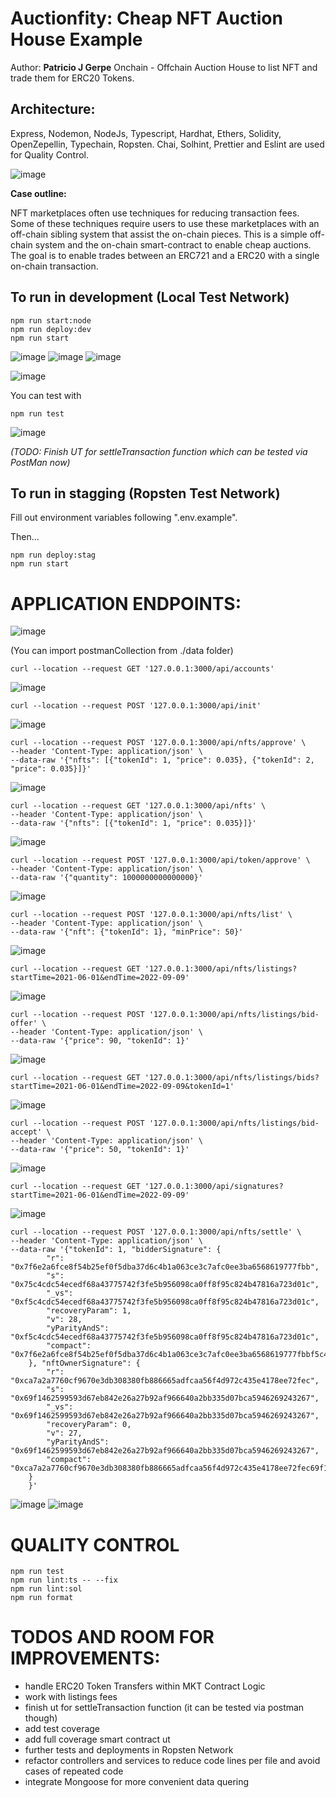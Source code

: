 # Auctionfity: Cheap NFT Auction House Example
Author: **Patricio J Gerpe**
Onchain - Offchain Auction House to list NFT and trade them for ERC20 Tokens.

## Architecture:

Express, Nodemon, NodeJs, Typescript, Hardhat, Ethers, Solidity, OpenZepellin, Typechain, Ropsten. Chai, Solhint, Prettier and Eslint are used for Quality Control.

![image](https://user-images.githubusercontent.com/16574952/183387931-655881cf-61ac-484b-89b7-40568a6fd225.png)

**Case outline:**

NFT marketplaces often use techniques for reducing transaction fees.
Some of these techniques require users to use these marketplaces with an off-chain
sibling system that assist the on-chain pieces. This is a simple off-chain system
and the on-chain smart-contract to enable cheap auctions. The goal is to enable
trades between an ERC721 and a ERC20 with a single on-chain transaction.

## To run in development (Local Test Network)

```shell
npm run start:node
npm run deploy:dev
npm run start
```
![image](https://user-images.githubusercontent.com/16574952/183389011-662ee451-e537-402b-bf7e-24ea556be9b8.png)
![image](https://user-images.githubusercontent.com/16574952/183389105-9f39441f-60b0-4f7d-a5f5-944633229691.png)
![image](https://user-images.githubusercontent.com/16574952/183389194-b300cb15-98a3-46ad-b9ef-9c23b7b968ab.png)

![image](https://user-images.githubusercontent.com/16574952/183389286-7ee8b456-a1d3-4d9c-927d-464688665deb.png)

You can test with 

```shell
npm run test
```

![image](https://user-images.githubusercontent.com/16574952/183390166-32026637-0a29-401d-b7c0-2ecac5496c37.png)

*(TODO: Finish UT for settleTransaction function which can be tested via PostMan now)*


## To run in stagging (Ropsten Test Network)

Fill out environment variables following ".env.example".

Then...

```shell
npm run deploy:stag
npm run start
```

# APPLICATION ENDPOINTS:

![image](https://user-images.githubusercontent.com/16574952/183391150-5cb8c680-17b8-4b60-a4cd-2d724c5f7f66.png)

(You can import postmanCollection from ./data folder)

```shell
curl --location --request GET '127.0.0.1:3000/api/accounts'
```
![image](https://user-images.githubusercontent.com/16574952/183391499-bb7564f4-f613-4a63-b145-00f2b084e976.png)

```shell
curl --location --request POST '127.0.0.1:3000/api/init'
```
![image](https://user-images.githubusercontent.com/16574952/183391777-64ee6b83-baee-4ba4-814f-434d37ed1fb7.png)

```shell
curl --location --request POST '127.0.0.1:3000/api/nfts/approve' \
--header 'Content-Type: application/json' \
--data-raw '{"nfts": [{"tokenId": 1, "price": 0.035}, {"tokenId": 2, "price": 0.035}]}'
```
![image](https://user-images.githubusercontent.com/16574952/183391949-b1eace31-45ac-4df4-9b71-5af200806e7a.png)

```shell
curl --location --request GET '127.0.0.1:3000/api/nfts' \
--header 'Content-Type: application/json' \
--data-raw '{"nfts": [{"tokenId": 1, "price": 0.035}]}'
```
![image](https://user-images.githubusercontent.com/16574952/183392328-341fc30e-093d-45d2-b30e-62fa595855a7.png)

```shell
curl --location --request POST '127.0.0.1:3000/api/token/approve' \
--header 'Content-Type: application/json' \
--data-raw '{"quantity": 1000000000000000}'
```
![image](https://user-images.githubusercontent.com/16574952/183392745-33f0dd71-e631-4583-a9f2-7462d015387f.png)

```shell
curl --location --request POST '127.0.0.1:3000/api/nfts/list' \
--header 'Content-Type: application/json' \
--data-raw '{"nft": {"tokenId": 1}, "minPrice": 50}'
```

![image](https://user-images.githubusercontent.com/16574952/183392907-015acfc3-f6ca-4de1-a80f-0f6fcb003dbc.png)

```shell
curl --location --request GET '127.0.0.1:3000/api/nfts/listings?startTime=2021-06-01&endTime=2022-09-09'
```

![image](https://user-images.githubusercontent.com/16574952/183393032-0099e937-91be-46cd-9747-83cc50096291.png)

```shell
curl --location --request POST '127.0.0.1:3000/api/nfts/listings/bid-offer' \
--header 'Content-Type: application/json' \
--data-raw '{"price": 90, "tokenId": 1}'
```

![image](https://user-images.githubusercontent.com/16574952/183393415-e0bc451b-61d2-4f21-9c0f-b162eb98acf7.png)

```shell
curl --location --request GET '127.0.0.1:3000/api/nfts/listings/bids?startTime=2021-06-01&endTime=2022-09-09&tokenId=1'
```

![image](https://user-images.githubusercontent.com/16574952/183393625-9c89698e-0039-41d7-b881-7a307d187b44.png)

```shell
curl --location --request POST '127.0.0.1:3000/api/nfts/listings/bid-accept' \
--header 'Content-Type: application/json' \
--data-raw '{"price": 50, "tokenId": 1}'
```

![image](https://user-images.githubusercontent.com/16574952/183393792-324e271f-03bc-4eea-97c8-891bdfe8840b.png)

```shell
curl --location --request GET '127.0.0.1:3000/api/signatures?startTime=2021-06-01&endTime=2022-09-09'
```

![image](https://user-images.githubusercontent.com/16574952/183394046-a9224810-44ed-45d8-91d1-dfff75557268.png)

```shell
curl --location --request POST '127.0.0.1:3000/api/nfts/settle' \
--header 'Content-Type: application/json' \
--data-raw '{"tokenId": 1, "bidderSignature": {
        "r": "0x7f6e2a6fce8f54b25ef0f5dba37d6c4b1a063ce3c7afc0ee3ba6568619777fbb",
        "s": "0x75c4cdc54ecedf68a43775742f3fe5b956098ca0ff8f95c824b47816a723d01c",
        "_vs": "0xf5c4cdc54ecedf68a43775742f3fe5b956098ca0ff8f95c824b47816a723d01c",
        "recoveryParam": 1,
        "v": 28,
        "yParityAndS": "0xf5c4cdc54ecedf68a43775742f3fe5b956098ca0ff8f95c824b47816a723d01c",
        "compact": "0x7f6e2a6fce8f54b25ef0f5dba37d6c4b1a063ce3c7afc0ee3ba6568619777fbbf5c4cdc54ecedf68a43775742f3fe5b956098ca0ff8f95c824b47816a723d01c"
    }, "nftOwnerSignature": {
        "r": "0xca7a2a7760cf9670e3db308380fb886665adfcaa56f4d972c435e4178ee72fec",
        "s": "0x69f1462599593d67eb842e26a27b92af966640a2bb335d07bca5946269243267",
        "_vs": "0x69f1462599593d67eb842e26a27b92af966640a2bb335d07bca5946269243267",
        "recoveryParam": 0,
        "v": 27,
        "yParityAndS": "0x69f1462599593d67eb842e26a27b92af966640a2bb335d07bca5946269243267",
        "compact": "0xca7a2a7760cf9670e3db308380fb886665adfcaa56f4d972c435e4178ee72fec69f1462599593d67eb842e26a27b92af966640a2bb335d07bca5946269243267"
    }
    }'
```

![image](https://user-images.githubusercontent.com/16574952/183394412-5d16ca38-4384-47be-9173-16e41dc29961.png)
![image](https://user-images.githubusercontent.com/16574952/183394541-fbd3598c-f924-45bc-953f-e096b89cb27f.png)

# QUALITY CONTROL

```shell
npm run test
npm run lint:ts -- --fix
npm run lint:sol
npm run format
```


# TODOS AND ROOM FOR IMPROVEMENTS: 

* handle ERC20 Token Transfers within MKT Contract Logic
* work with listings fees
* finish ut for settleTransaction function (it can be tested via postman though)
* add test coverage
* add full coverage smart contract ut
* further tests and deployments in Ropsten Network
* refactor controllers and services to reduce code lines per file and avoid cases of repeated code
* integrate Mongoose for more convenient data quering
